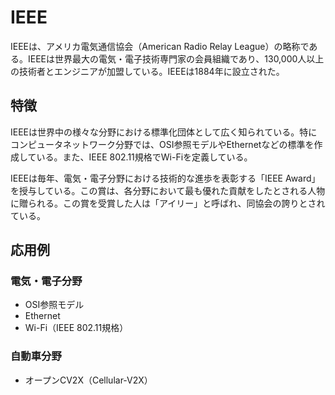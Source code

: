 

# IEEE
IEEEは、アメリカ電気通信協会（American Radio Relay League）の略称である。IEEEは世界最大の電気・電子技術専門家の会員組織であり、130,000人以上の技術者とエンジニアが加盟している。IEEEは1884年に設立された。

## 特徴
IEEEは世界中の様々な分野における標準化団体として広く知られている。特にコンピュータネットワーク分野では、OSI参照モデルやEthernetなどの標準を作成している。また、IEEE 802.11規格でWi-Fiを定義している。

IEEEは毎年、電気・電子分野における技術的な進歩を表彰する「IEEE Award」を授与している。この賞は、各分野において最も優れた貢献をしたとされる人物に贈られる。この賞を受賞した人は「アイリー」と呼ばれ、同協会の誇りとされている。

## 応用例
### 電気・電子分野
* OSI参照モデル
* Ethernet
* Wi-Fi（IEEE 802.11規格）


### 自動車分野 
* オープンCV2X（Cellular-V2X）

